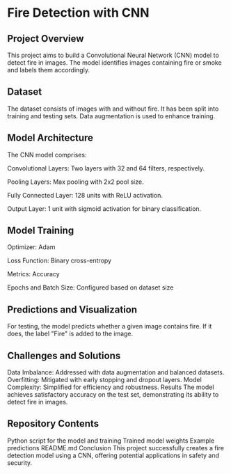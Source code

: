 # Fire Detection with CNN

## Project Overview

This project aims to build a Convolutional Neural Network (CNN) model to detect fire in images. The model identifies images containing fire or smoke and labels them accordingly.

## Dataset

The dataset consists of images with and without fire. It has been split into training and testing sets. Data augmentation is used to enhance training.

## Model Architecture

The CNN model comprises:

Convolutional Layers: Two layers with 32 and 64 filters, respectively.

Pooling Layers: Max pooling with 2x2 pool size.

Fully Connected Layer: 128 units with ReLU activation.

Output Layer: 1 unit with sigmoid activation for binary classification.

## Model Training
Optimizer: Adam

Loss Function: Binary cross-entropy

Metrics: Accuracy

Epochs and Batch Size: Configured based on dataset size

## Predictions and Visualization

For testing, the model predicts whether a given image contains fire. If it does, the label "Fire" is added to the image.

## Challenges and Solutions 

Data Imbalance: Addressed with data augmentation and balanced datasets.
Overfitting: Mitigated with early stopping and dropout layers.
Model Complexity: Simplified for efficiency and robustness.
Results
The model achieves satisfactory accuracy on the test set, demonstrating its ability to detect fire in images.

## Repository Contents

Python script for the model and training
Trained model weights
Example predictions
README.md
Conclusion
This project successfully creates a fire detection model using a CNN, offering potential applications in safety and security.

